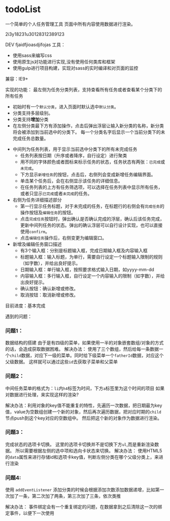 # todoList
一个简单的个人任务管理工具
页面中所有内容使用数据进行渲染。

2i3y18231u30128312389123

DEV
fjaidfjioasdjifojas 
工具：
 - 使用sass来编写css
 - 使用原生js对功能进行实现,没有使用任何类库和框架
 - 使用gulp进行项目构建，实现对sass的实时编译和对页面的监控

兼容：IE9+


实现的功能：
最左侧为任务分类列表，支持查看所有任务或者查看某个分类下的所有任务
 - 初始时有一个`默认分类`，进入页面时默认选中`默认分类`。
 - 分类支持多层级别。
 - 分类支持**增加**分类
 - 在左侧分类最下方有添加操作，点击后弹出浮层让输入新分类的名称，新分类将会被添加到当前选中的分类下。
每一个分类名字后显示一个当前分类下的未完成任务总数量。
 * 中间列为任务列表，用于显示当前选中分类下的所有未完成任务
     - 任务列表按日期（升序或者降序，自行设定）进行聚类
     - 用不同的字体颜色或者图标来标示任务的状态，任务状态有两张：`已完成`或`未完成`。
     - 下方显示`新增任务`的按钮，点击后，右侧列会变成新增任务编辑界面。
     - 单击某个任务后，会在右侧显示该任务的详细信息。
     - 在任务列表的上方有任务筛选项，可以选择在任务列表中显示所有任务，或者只显示`已完成`或者`未完成`的任务。
 * 右侧为任务详细描述部分
     - 第一行显示任务标题，对于未完成的任务，在标题行的右侧会有`完成任务`的操作按钮及`编辑任务`的按钮。
     - 点击`完成任务`按钮时，弹出确认是否确认完成的浮层，确认后该任务完成，更新中间列任务的状态。弹出的确认浮层可以自行设计实现，也可以直接使用`confirm`。
     - 点击`编辑任务`操作后，右侧变更为编辑窗口。
 * 新增及编辑任务窗口描述
     - 有3个输入框：分别是标题输入框，完成日期输入框及内容输入框
     - 标题输入框：输入标题，为单行，需要自行设定一个标题输入限制的规则（如字数），并给出良好提示。
     - 日期输入框：单行输入框，按照要求格式输入日期，如yyyy-mm-dd
     - 内容输入框：多行输入框，自行设定一个内容输入的限制（如字数），并给出良好提示。
     - 确认按钮：确认新增或修改。
     - 取消按钮：取消新增或修改。

目前进度：基本完成

遇到的问题：
### 问题1：
数据结构的搭建
由于是有四级的菜单，如果使用一半的对象嵌套数组/对象的方式的话，会造成获取数据困难。
解决办法：
使用了三个数组，然后给每一条数据一个`child`数据，对应下一级的菜单。同时给下级菜单一个`fatherId`数据，对应这个父级数据。  这样就可以通过这些`id`去获取子菜单和父菜单

### 问题2：
中间任务菜单的格式为：`li`内`h4`标签为时间，下方`a`标签里为这个时间的项目
如果对数据进行处理，来实现这样的渲染?

解决办法：利用对象的key值不能重复的特性，先遍历一次数据，把日期最为key值，value为空数组创建一个新的对象，然后再次遍历数据，把对应时期的`child`节点push到这个key对应的空数组中。
然后把这个新的对象作为数据进行渲染。

### 问题3：
完成状态的选项卡切换。
这里的选项卡切换并不是切换下方`ul`,而是重新渲染数据。
所以需要根据左侧的选中项和选向卡状态来切换。
解决办法：
使用HTML5的`data`属性来进行存储id和选项卡key值，判断左侧分类在哪个父级分类上，来进行渲染

### 问题4:

使用 `addEventListener` 添加分类的时候会根据添加次数添加数据递增，比如第一次加了一条，第二次加了两条，第三次加了三条，依次类推

解决办法：
事件绑定会有一个重复绑定的问题，在数据拿到之后清除这一次的绑定事件，以便下一次使用
